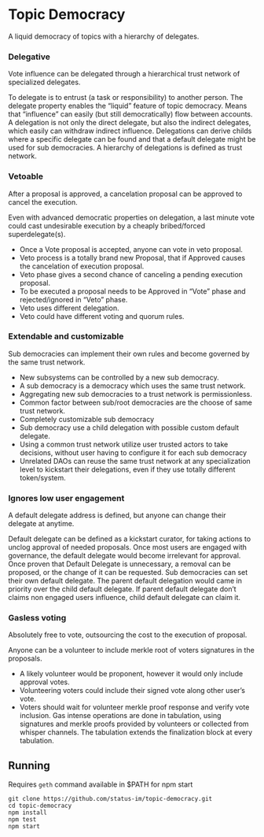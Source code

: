 # Topic Democracy
A liquid democracy of topics with a hierarchy of delegates.

### Delegative
Vote influence can be delegated through a hierarchical trust network of specialized delegates.

To delegate is to entrust (a task or responsibility) to another person.
The delegate property enables the “liquid” feature of topic democracy. 
Means that “influence” can easily (but still democratically) flow between accounts.
A delegation is not only the direct delegate, but also the indirect delegates, which easily can withdraw indirect influence.
Delegations can derive childs where a specific delegate can be found and that a default delegate might be used for sub democracies.
A hierarchy of delegations is defined as trust network.

### Vetoable
After a proposal is approved, a cancelation proposal can be approved to cancel the execution.

Even with advanced democratic properties on delegation, a last minute vote could cast undesirable execution by a cheaply bribed/forced superdelegate(s).
- Once a Vote proposal is accepted, anyone can vote in veto proposal.
- Veto process is a totally brand new Proposal, that if Approved causes the cancelation of execution proposal.
- Veto phase gives a second chance of canceling a pending execution proposal.
- To be executed a proposal needs to be Approved in “Vote” phase and rejected/ignored in “Veto” phase.
- Veto uses different delegation.
- Veto could have different voting and quorum rules.

### Extendable and customizable
Sub democracies can implement their own rules and become governed by the same trust network.
- New subsystems can be controlled by a new sub democracy. 
- A sub democracy is a democracy which uses the same trust network. 
- Aggregating new sub democracies to a trust network is permissionless. 
- Common factor between sub/root democracies are the choose of same trust network.
- Completely customizable sub democracy
- Sub democracy use a child delegation with possible custom default delegate.
- Using a common trust network utilize user trusted actors to take decisions, without user having to configure it for each sub democracy 
- Unrelated DAOs can reuse the same trust network at any specialization level to kickstart their delegations, even if they use totally different token/system.


### Ignores low user engagement
A default delegate address is defined, but anyone can change their delegate at anytime. 

Default delegate can be defined as a kickstart curator, for taking actions to unclog approval of needed proposals.
Once most users are engaged with governance, the default delegate would become irrelevant for approval.
Once proven that Default Delegate is unnecessary, a removal can be proposed, or the change of it can be requested.
Sub democracies can set their own default delegate. The parent default delegation would came in priority over the child default delegate. If parent default delegate don’t claims non engaged users influence, child default delegate can claim it.

### Gasless voting
Absolutely free to vote, outsourcing the cost to the execution of proposal.

Anyone can be a volunteer to include merkle root of voters signatures in the proposals.
- A likely volunteer would be proponent, however it would only include approval votes. 
- Volunteering voters could include their signed vote along other user’s vote.
- Voters should wait for volunteer merkle proof response and verify vote inclusion.
Gas intense operations are done in tabulation, using signatures and merkle proofs provided by volunteers or collected from whisper channels. 
The tabulation extends the finalization block at every tabulation. 

## Running
Requires `geth` command available in $PATH for npm start
 ```
 git clone https://github.com/status-im/topic-democracy.git
 cd topic-democracy
 npm install
 npm test
 npm start
 ```

